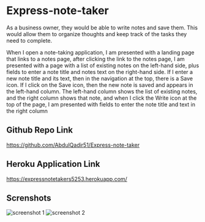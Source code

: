# Express-note-taker

As a business owner, they would be able to write notes and save them. This would allow them to organize thoughts and keep track of the tasks they need to complete.

When I open a note-taking application, I am presented with a landing page that links to a notes page, after clicking the link to the notes page, I am presented with a page with a list of existing notes on the left-hand side, plus fields to enter a note title and notes text on the right-hand side. If I enter a new note title and its text, then in the navigation at the top, there is a Save icon. If I click on the Save icon, then the new note is saved and appears in the left-hand column. The left-hand column shows the list of existing notes, and the right column shows that note, and when I click the Write icon at the top of the page, I am presented with fields to enter the note title and text in the right column


## Github Repo Link
https://github.com/AbdulQadir51/Express-note-taker

## Heroku Application Link
https://expressnotetakers5253.herokuapp.com/
    
## Screnshots
![screenshot 1](https://expressnotetakers5253.herokuapp.com/assets/screenshots/screenshot1.png) 
![screenshot 2](https://expressnotetakers5253.herokuapp.com/assets/screenshots/screenshot2.png) 